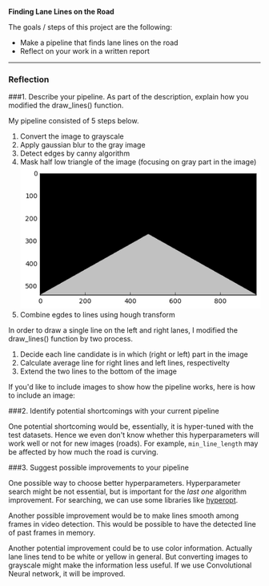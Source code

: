 **Finding Lane Lines on the Road**

The goals / steps of this project are the following:
* Make a pipeline that finds lane lines on the road
* Reflect on your work in a written report


[//]: # (Image References)

[image1]: ./examples/mask.png "Mask"

---

### Reflection

###1. Describe your pipeline. As part of the description, explain how you modified the draw_lines() function.

My pipeline consisted of 5 steps below.
 1. Convert the image to grayscale
 2. Apply gaussian blur to the gray image
 3. Detect edges by canny algorithm
 4. Mask half low triangle of the image (focusing on gray part in the image)
 ![masking][image1]
 5. Combine egdes to lines using hough transform

In order to draw a single line on the left and right lanes, I modified the draw_lines() function by two process.

 1. Decide each line candidate is in which (right or left) part in the image
 2. Calculate average line for right lines and left lines, respectivelty
 3. Extend the two lines to the bottom of the image

If you'd like to include images to show how the pipeline works, here is how to include an image: 


###2. Identify potential shortcomings with your current pipeline

One potential shortcoming would be, essentially, it is hyper-tuned with the test datasets. Hence we even don't know whether this hyperparameters will work well or not for new images (roads). For example, `min_line_length` may be affected by how much the road is curving.

###3. Suggest possible improvements to your pipeline

One possible way to choose better hyperparameters. Hyperparameter search might be not essential, but is important for the _last one_ algorithm improvement. For searching, we can use some libraries like [hyperopt](https://github.com/hyperopt/hyperopt).

Another possible improvement would be to make lines smooth among frames in video detection. This would be possible to have the detected line of past frames in memory.

Another potential improvement could be to use color information. Actually lane lines tend to be white or yellow in general. But converting images to grayscale might make the information less useful. If we use Convolutional Neural network, it will be improved.

